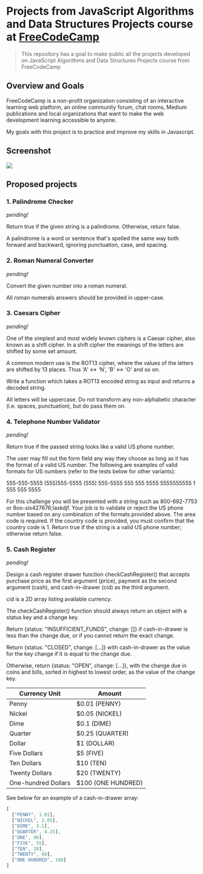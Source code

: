 # Projects from JavaScript Algorithms and Data Structures Projects course at <a href="https://www.freecodecamp.org/" target="blank">FreeCodeCamp</a>

> This repository has a goal to make public all the projects developed on JavaScript Algorithms and Data Structures Projects course from FreeCodeCamp

## Overview and Goals
FreeCodeCamp is a non-profit organization consisting of an interactive learning web platform, an online community forum, chat rooms, Medium publications and local organizations that want to make the web development learning accessible to anyone.

My goals with this project is to practice and improve my skills in Javascript.

## Screenshot

![](https://i.ibb.co/jJ6GzgW/Captura-de-tela-de-2020-03-27-07-33-45.png)

## Proposed projects

### 1. Palindrome Checker
*pending!*

Return true if the given string is a palindrome. Otherwise, return false.

A palindrome is a word or sentence that's spelled the same way both forward and backward, ignoring punctuation, case, and spacing.

### 2. Roman Numeral Converter
*pending!*

Convert the given number into a roman numeral.

All roman numerals answers should be provided in upper-case.

### 3. Caesars Cipher
*pending!*

One of the simplest and most widely known ciphers is a Caesar cipher, also known as a shift cipher. In a shift cipher the meanings of the letters are shifted by some set amount.

A common modern use is the ROT13 cipher, where the values of the letters are shifted by 13 places. Thus 'A' ↔ 'N', 'B' ↔ 'O' and so on.

Write a function which takes a ROT13 encoded string as input and returns a decoded string.

All letters will be uppercase. Do not transform any non-alphabetic character (i.e. spaces, punctuation), but do pass them on.

### 4. Telephone Number Validator
*pending!*

Return true if the passed string looks like a valid US phone number.

The user may fill out the form field any way they choose as long as it has the format of a valid US number. The following are examples of valid formats for US numbers (refer to the tests below for other variants):

555-555-5555
(555)555-5555
(555) 555-5555
555 555 5555
5555555555
1 555 555 5555

For this challenge you will be presented with a string such as 800-692-7753 or 8oo-six427676;laskdjf. Your job is to validate or reject the US phone number based on any combination of the formats provided above. The area code is required. If the country code is provided, you must confirm that the country code is 1. Return true if the string is a valid US phone number; otherwise return false.

### 5. Cash Register
*pending!*

Design a cash register drawer function checkCashRegister() that accepts purchase price as the first argument (price), payment as the second argument (cash), and cash-in-drawer (cid) as the third argument.

cid is a 2D array listing available currency.

The checkCashRegister() function should always return an object with a status key and a change key.

Return {status: "INSUFFICIENT_FUNDS", change: []} if cash-in-drawer is less than the change due, or if you cannot return the exact change.

Return {status: "CLOSED", change: [...]} with cash-in-drawer as the value for the key change if it is equal to the change due.

Otherwise, return {status: "OPEN", change: [...]}, with the change due in coins and bills, sorted in highest to lowest order, as the value of the change key.

Currency Unit | Amount
--------- | ------
Penny | $0.01 (PENNY)
Nickel | $0.05 (NICKEL)
Dime | $0.1 (DIME)
Quarter | $0.25 (QUARTER)
Dollar | $1 (DOLLAR)
Five Dollars | $5 (FIVE)
Ten Dollars | $10 (TEN)
Twenty Dollars | $20 (TWENTY)
One-hundred Dollars | $100 (ONE HUNDRED)

See below for an example of a cash-in-drawer array:

```javascript
[
  ["PENNY", 1.01],
  ["NICKEL", 2.05],
  ["DIME", 3.1],
  ["QUARTER", 4.25],
  ["ONE", 90],
  ["FIVE", 55],
  ["TEN", 20],
  ["TWENTY", 60],
  ["ONE HUNDRED", 100]
]
```


